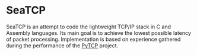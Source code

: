 # SeaTCP

SeaTCP is an attempt to code the lightweight TCP/IP stack in C and Assembly languages. Its main goal is to achieve the lowest possible latency of packet processing. Implementation is based on experience gathered during the performance of the [PyTCP](https://github.com/ccie18643/PyTCP) project.
